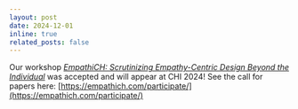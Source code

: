 ```yaml
---
layout: post
date: 2024-12-01
inline: true
related_posts: false
---
```


Our workshop *[EmpathiCH: Scrutinizing Empathy-Centric Design Beyond the Individual](https://empathich.com/)* was accepted and will appear at CHI 2024! See the call for papers here: [https://empathich.com/participate/](https://empathich.com/participate/)